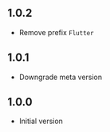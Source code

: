 ## 1.0.2

- Remove prefix `Flutter`

## 1.0.1

- Downgrade meta version

## 1.0.0

- Initial version
